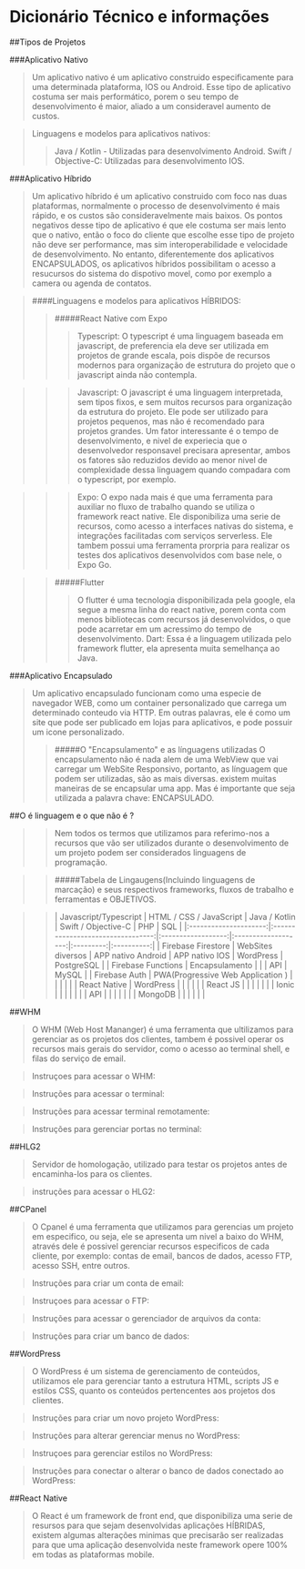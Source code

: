# Dicionário Técnico e informações

##Tipos de Projetos

###Aplicativo Nativo
>Um aplicativo nativo é um aplicativo construido especificamente para uma determinada plataforma, IOS ou Android.
Esse tipo de aplicativo costuma ser mais performático, porem o seu tempo de desenvolvimento é maior, aliado a um consideravel aumento de custos.

>Linguagens e modelos para aplicativos nativos:
>>Java / Kotlin - Utilizadas para desenvolvimento Android.
>>Swift / Objective-C: Utilizadas para desenvolvimento IOS.

###Aplicativo Híbrido
>Um aplicativo híbrido é um aplicativo construido com foco nas duas plataformas, normalmente o processo de desenvolvimento é mais rápido, e os custos são consideravelmente mais baixos. Os pontos negativos desse tipo de aplicativo é que ele costuma ser mais lento que o nativo,  então o foco do cliente que escolhe esse tipo de projeto não deve ser performance, mas sim interoperabilidade e velocidade de desenvolvimento.
No entanto, diferentemente dos aplicativos ENCAPSULADOS, os aplicativos híbridos possibilitam o acesso a resucursos do sistema do dispotivo movel, como por exemplo a camera ou agenda de contatos.

>####Linguagens e modelos para aplicativos HÍBRIDOS:
>>#####React Native com Expo
>>>Typescript: O typescript é uma linguagem baseada em javascript, de preferencia ela deve ser utilizada em projetos de grande escala, pois dispõe de recursos modernos para organização de estrutura do projeto que o javascript ainda não contempla.

>>>Javascript: O javascript é uma linguagem interpretada, sem tipos fixos, e sem muitos recursos para organização da estrutura do projeto. Ele pode ser utilizado para projetos pequenos, mas não é recomendado para projetos grandes.
Um fator interessante é o tempo de desenvolvimento, e nivel de experiecia que o desenvolvedor responsavel precisara apresentar, ambos os fatores são reduzidos devido ao menor nivel de complexidade dessa linguagem quando compadara com o typescript, por exemplo.

>>>Expo: O expo nada mais é que uma ferramenta para auxiliar no fluxo de trabalho quando se utiliza o framework react native. 
Ele disponibiliza uma serie de recursos, como acesso a interfaces nativas do sistema, e integrações facilitadas com serviços serverless.
Ele tambem possui uma ferramenta prorpria para realizar os testes dos aplicativos desenvolvidos com base nele, o Expo Go.

>>#####Flutter 
>>>O flutter é uma tecnologia disponibilizada pela google, ela segue a mesma linha do react native, porem conta com menos bibliotecas com recursos já desenvolvidos, o que pode acarretar em um acressimo do tempo de desenvolvimento.
>>>Dart: Essa é a linguagem utilizada pelo framework flutter, ela apresenta muita semelhança ao Java.

###Aplicativo Encapsulado
> Um aplicativo encapsulado funcionam como uma especie de navegador WEB, como um container personalizado que carrega um determinado conteudo via HTTP.
Em outras palavras, ele é como um site que pode ser publicado em lojas para aplicativos, e pode possuir um icone personalizado.
>>#####O "Encapsulamento" e as línguagens utilizadas
>>O encapsulamento não é nada alem de uma WebView que vai carregar um WebSite Responsivo, portanto, as línguagem que podem ser utilizadas, são as mais diversas. existem muitas maneiras de se encapsular uma app.
Mas é importante que seja utilizada a palavra chave: ENCAPSULADO.


##O é linguagem e o que não é ?
>> Nem todos os termos que utilizamos para referimo-nos a recursos que vão ser utilizados durante o desenvolvimento de um projeto podem ser considerados linguagens de programação.

>>#####Tabela de Lingaugens(Incluindo linguagens de marcação) e seus respectivos frameworks, fluxos de trabalho e ferramentas e OBJETIVOS.

>>| Javascript/Typescript |      HTML / CSS / JavaScript      |    Java / Kotlin   | Swift / Objective-C |    PHP    |     SQL    |
|:---------------------:|:---------------------------------:|:------------------:|:-------------------:|:---------:|:----------:|
|   Firebase Firestore  |         WebSites diversos         | APP nativo Android |    APP nativo IOS   | WordPress | PostgreSQL |
|   Firebase Functions  |           Encapsulamento          |                    |                     |    API    |    MySQL   |
|     Firebase Auth     | PWA(Progressive Web Application ) |                    |                     |           |            |
|      React Native     |             WordPress             |                    |                     |           |            |
|        React JS       |                                   |                    |                     |           |            |
|         Ionic         |                                   |                    |                     |           |            |
|          API          |                                   |                    |                     |           |            |
|        MongoDB        |                                   |                    |                     |           |            |



##WHM
>O WHM (Web Host Mananger) é uma ferramenta que ultilizamos para gerenciar as os projetos dos clientes, tambem é possivel operar os recursos mais gerais do servidor, como o acesso ao terminal shell, e filas do serviço de email.

>Instruçoes para acessar o WHM: 

>Instruções para acessar o terminal:

>Instruções para acessar terminal remotamente:

>Instruções para gerenciar portas no terminal:

##HLG2
>Servidor de homologação, utilizado para testar os projetos antes de encaminha-los para os clientes.

>instruções para acessar o HLG2:

##CPanel
>O Cpanel é uma ferramenta que utilizamos para gerencias um projeto em especifico, ou seja, ele se apresenta um nivel a baixo do WHM, através dele é possivel gerenciar recursos especificos de cada cliente, por exemplo: contas de email, bancos de dados, acesso FTP, acesso SSH, entre outros. 

>Instruções para criar um conta de email: 

>Instruçoes para acessar o FTP: 

>Instruções para acessar o gerenciador de arquivos da conta:

>Instruções para criar um banco de dados:

##WordPress
>O WordPress é um sistema de gerenciamento de conteúdos, utilizamos ele para gerenciar tanto a estrutura HTML, scripts JS e estilos CSS, quanto os conteúdos pertencentes aos projetos dos clientes.

>Instruções para criar um novo projeto WordPress: 

>Instruções para alterar gerenciar menus no WordPress:

>Instruçoes para gerenciar estilos no WordPress:

>Instruções para conectar o alterar o banco de dados conectado ao WordPress:

##React Native
> O React é um framework de front end, que disponibiliza uma serie de resursos para que sejam desenvolvidas aplicações HÍBRIDAS, existem algumas alterações minimas que precisarão ser realizadas para que uma aplicação desenvolvida neste framework opere 100% em todas as plataformas mobile.

